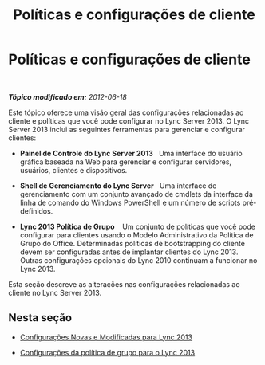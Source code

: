 ﻿---
title: Políticas e configurações de cliente
TOCTitle: Políticas e configurações de cliente
ms:assetid: c3ee47c0-7e20-47ec-809a-f4502d939586
ms:mtpsurl: https://technet.microsoft.com/pt-br/library/Gg412966(v=OCS.15)
ms:contentKeyID: 49308030
ms.date: 05/19/2016
mtps_version: v=OCS.15
ms.translationtype: HT
---

# Políticas e configurações de cliente

 

_**Tópico modificado em:** 2012-06-18_

Este tópico oferece uma visão geral das configurações relacionadas ao cliente e políticas que você pode configurar no Lync Server 2013. O Lync Server 2013 inclui as seguintes ferramentas para gerenciar e configurar clientes:

  - **Painel de Controle do Lync Server 2013**   Uma interface do usuário gráfica baseada na Web para gerenciar e configurar servidores, usuários, clientes e dispositivos.

  - **Shell de Gerenciamento do Lync Server**   Uma interface de gerenciamento com um conjunto avançado de cmdlets da interface da linha de comando do Windows PowerShell e um número de scripts pré-definidos.

  - **Lync 2013 Política de Grupo**    Um conjunto de políticas que você pode configurar para clientes usando o Modelo Administrativo da Política de Grupo do Office. Determinadas políticas de bootstrapping do cliente devem ser configuradas antes de implantar clientes do Lync 2013. Outras configurações opcionais do Lync 2010 continuam a funcionar no Lync 2013.

Esta seção descreve as alterações nas configurações relacionadas ao cliente no Lync Server 2013.

## Nesta seção

  -   
    [Configurações Novas e Modificadas para Lync 2013](lync-server-2013-new-and-changed-settings-for-lync-2013.md)

  -   
    [Configurações da política de grupo para o Lync 2013](lync-server-2013-group-policy-settings-for-lync-2013.md)

